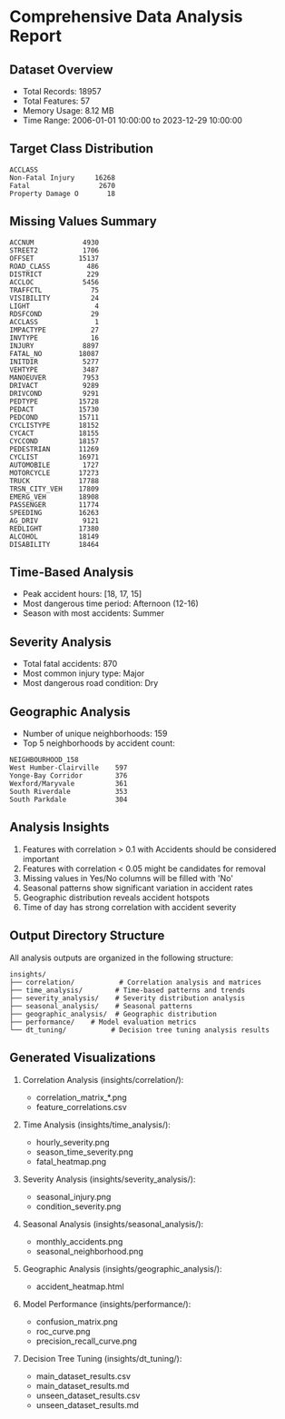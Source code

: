 # Comprehensive Data Analysis Report

## Dataset Overview
- Total Records: 18957
- Total Features: 57
- Memory Usage: 8.12 MB
- Time Range: 2006-01-01 10:00:00 to 2023-12-29 10:00:00

## Target Class Distribution
```
ACCLASS
Non-Fatal Injury     16268
Fatal                 2670
Property Damage O       18
```

## Missing Values Summary
```
ACCNUM            4930
STREET2           1706
OFFSET           15137
ROAD_CLASS         486
DISTRICT           229
ACCLOC            5456
TRAFFCTL            75
VISIBILITY          24
LIGHT                4
RDSFCOND            29
ACCLASS              1
IMPACTYPE           27
INVTYPE             16
INJURY            8897
FATAL_NO         18087
INITDIR           5277
VEHTYPE           3487
MANOEUVER         7953
DRIVACT           9289
DRIVCOND          9291
PEDTYPE          15728
PEDACT           15730
PEDCOND          15711
CYCLISTYPE       18152
CYCACT           18155
CYCCOND          18157
PEDESTRIAN       11269
CYCLIST          16971
AUTOMOBILE        1727
MOTORCYCLE       17273
TRUCK            17788
TRSN_CITY_VEH    17809
EMERG_VEH        18908
PASSENGER        11774
SPEEDING         16263
AG_DRIV           9121
REDLIGHT         17380
ALCOHOL          18149
DISABILITY       18464
```

## Time-Based Analysis
- Peak accident hours: [18, 17, 15]
- Most dangerous time period: Afternoon (12-16)
- Season with most accidents: Summer

## Severity Analysis
- Total fatal accidents: 870
- Most common injury type: Major
- Most dangerous road condition: Dry

## Geographic Analysis
- Number of unique neighborhoods: 159
- Top 5 neighborhoods by accident count:
```
NEIGHBOURHOOD_158
West Humber-Clairville    597
Yonge-Bay Corridor        376
Wexford/Maryvale          361
South Riverdale           353
South Parkdale            304
```

## Analysis Insights
1. Features with correlation > 0.1 with Accidents should be considered important
2. Features with correlation < 0.05 might be candidates for removal
3. Missing values in Yes/No columns will be filled with 'No'
4. Seasonal patterns show significant variation in accident rates
5. Geographic distribution reveals accident hotspots
6. Time of day has strong correlation with accident severity

## Output Directory Structure
All analysis outputs are organized in the following structure:

```
insights/
├── correlation/           # Correlation analysis and matrices
├── time_analysis/        # Time-based patterns and trends
├── severity_analysis/    # Severity distribution analysis
├── seasonal_analysis/    # Seasonal patterns
├── geographic_analysis/  # Geographic distribution
├── performance/    # Model evaluation metrics
└── dt_tuning/           # Decision tree tuning analysis results
```

## Generated Visualizations
1. Correlation Analysis (insights/correlation/):
   - correlation_matrix_*.png
   - feature_correlations.csv

2. Time Analysis (insights/time_analysis/):
   - hourly_severity.png
   - season_time_severity.png
   - fatal_heatmap.png

3. Severity Analysis (insights/severity_analysis/):
   - seasonal_injury.png
   - condition_severity.png

4. Seasonal Analysis (insights/seasonal_analysis/):
   - monthly_accidents.png
   - seasonal_neighborhood.png

5. Geographic Analysis (insights/geographic_analysis/):
   - accident_heatmap.html

6. Model Performance (insights/performance/):
   - confusion_matrix.png
   - roc_curve.png
   - precision_recall_curve.png

7. Decision Tree Tuning (insights/dt_tuning/):
   - main_dataset_results.csv
   - main_dataset_results.md
   - unseen_dataset_results.csv
   - unseen_dataset_results.md
